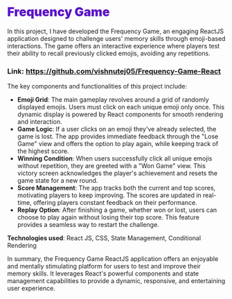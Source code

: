 <h1 style="
  color: #5b14c7; 
  font-weight: 1000;
">Frequency Game</h1>

In this project, I have developed the Frequency Game, an engaging ReactJS application designed to challenge users' memory skills through emoji-based interactions. The game offers an interactive experience where players test their ability to recall previously clicked emojis, avoiding any repetitions.

### Link: https://github.com/vishnutej05/Frequency-Game-React

The key components and functionalities of this project include:

- **Emoji Grid**: The main gameplay revolves around a grid of randomly displayed emojis. Users must click on each unique emoji only once. This dynamic display is powered by React components for smooth rendering and interaction.
- **Game Logic**: If a user clicks on an emoji they've already selected, the game is lost. The app provides immediate feedback through the "Lose Game" view and offers the option to play again, while keeping track of the highest score.
- **Winning Condition**: When users successfully click all unique emojis without repetition, they are greeted with a "Won Game" view. This victory screen acknowledges the player's achievement and resets the game state for a new round.
- **Score Management**: The app tracks both the current and top scores, motivating players to keep improving. The scores are updated in real-time, offering players constant feedback on their performance.
- **Replay Option**: After finishing a game, whether won or lost, users can choose to play again without losing their top score. This feature provides a seamless way to restart the challenge.

**Technologies used**: React JS, CSS, State Management, Conditional Rendering

In summary, the Frequency Game ReactJS application offers an enjoyable and mentally stimulating platform for users to test and improve their memory skills. It leverages React's powerful components and state management capabilities to provide a dynamic, responsive, and entertaining user experience.
